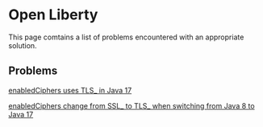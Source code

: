 # Open Liberty

This page comtains a list of problems encountered with an appropriate solution.

## Problems

[enabledCiphers uses TLS_ in Java 17](../_posts/2024-03-01-enabledCiphersJava8ToJava17.md)

[enabledCiphers change from SSL_ to TLS_ when switching from Java 8 to Java 17](problems/enabledCiphersJava8ToJava17.md)